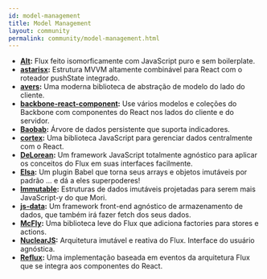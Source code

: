 ```yaml
---
id: model-management
title: Model Management
layout: community
permalink: community/model-management.html
---
```


* **[Alt](https://alt.js.org/):** Flux feito isomorficamente com JavaScript puro e sem boilerplate.
* **[astarisx](https://zuudo.github.io/astarisx/):** Estrutura MVVM altamente combinável para React com o roteador pushState integrado.
* **[avers](https://github.com/wereHamster/avers):** Uma moderna biblioteca de abstração de modelo do lado do cliente.
* **[backbone-react-component](https://github.com/magalhas/backbone-react-component):** Use vários modelos e coleções do Backbone com componentes do React nos lados do cliente e do servidor.
* **[Baobab](https://github.com/Yomguithereal/baobab):** Árvore de dados persistente que suporta indicadores.
* **[cortex](https://github.com/mquan/cortex/):** Uma biblioteca JavaScript para gerenciar dados centralmente com o React.
* **[DeLorean](https://github.com/deloreanjs/delorean):** Um framework JavaScript totalmente agnóstico para aplicar os conceitos do Flux em suas interfaces facilmente.
* **[Elsa](https://github.com/JonAbrams/elsa):** Um plugin Babel que torna seus arrays e objetos imutáveis ​​por padrão ... e dá a eles superpoderes!
* **[Immutable](https://github.com/facebook/immutable-js):** Estruturas de dados imutáveis ​​projetadas para serem mais JavaScript-y do que Mori.
* **[js-data](https://www.js-data.io/):** Um  framework front-end agnóstico de armazenamento de dados, que também irá fazer fetch dos seus dados.
* **[McFly](https://github.com/kenwheeler/mcfly):** Uma biblioteca leve do Flux que adiciona factories para stores e actions.
* **[NuclearJS](https://github.com/optimizely/nuclear-js):** Arquitetura imutável e reativa do Flux. Interface do usuário agnóstica.
* **[Reflux](https://github.com/spoike/refluxjs):** Uma implementação baseada em eventos da arquitetura Flux que se integra aos componentes do React.
